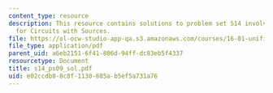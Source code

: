 ```yaml
---
content_type: resource
description: This resource contains solutions to problem set S14 involving State Equations
  for Circuits with Sources.
file: https://ol-ocw-studio-app-qa.s3.amazonaws.com/courses/16-01-unified-engineering-i-ii-iii-iv-fall-2005-spring-2006/e02ccdb88c8f1130685ab5ef5a731a76_s14_ps09_sol.pdf
file_type: application/pdf
parent_uid: a6eb2151-6f41-806d-94ff-dc83eb5f4337
resourcetype: Document
title: s14_ps09_sol.pdf
uid: e02ccdb8-8c8f-1130-685a-b5ef5a731a76
---
```

